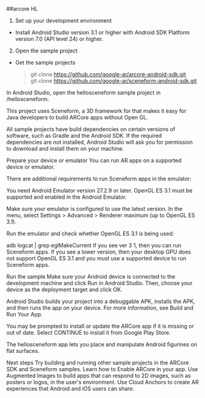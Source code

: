 
##arcore HL
1. Set up your development environment
* Install Android Studio version 3.1 or higher with Android SDK Platform version 7.0 (API level 24) or higher.
2. Open the sample project
* Get the sample projects
  > git clone https://github.com/google-ar/arcore-android-sdk.git<br>
  > git clone https://github.com/google-ar/sceneform-android-sdk.git

In Android Studio, open the hellosceneform sample project in <sceneform samples folder>/hellosceneform.

This project uses Sceneform, a 3D framework for that makes it easy for Java developers to build ARCore apps without Open GL.

All sample projects have build dependencies on certain versions of software, such as Gradle and the Android SDK. If the required dependencies are not installed, Android Studio will ask you for permission to download and install them on your machine.

Prepare your device or emulator
You can run AR apps on a supported device or emulator.

There are additional requirements to run Sceneform apps in the emulator:

You need Android Emulator version 27.2.9 or later.
OpenGL ES 3.1 must be supported and enabled in the Android Emulator.

Make sure your emulator is configured to use the latest version. In the menu, select Settings > Advanced > Renderer maximum (up to OpenGL ES 3.1).

Run the emulator and check whether OpenGL ES 3.1 is being used:

adb logcat | grep eglMakeCurrent
If you see ver 3 1, then you can run Sceneform apps. If you see a lower version, then your desktop GPU does not support OpenGL ES 3.1 and you must use a supported device to run Sceneform apps.

Run the sample
Make sure your Android device is connected to the development machine and click Run  in Android Studio. Then, choose your device as the deployment target and click OK.



Android Studio builds your project into a debuggable APK, installs the APK, and then runs the app on your device. For more information, see Build and Run Your App.

You may be prompted to install or update the ARCore app if it is missing or out of date. Select CONTINUE to install it from Google Play Store.

The hellosceneform app lets you place and manipulate Android figurines on flat surfaces.

Next steps
Try building and running other sample projects in the ARCore SDK and Sceneform samples.
Learn how to Enable ARCore in your app.
Use Augmented Images to build apps that can respond to 2D images, such as posters or logos, in the user's environment.
Use Cloud Anchors to create AR experiences that Android and iOS users can share.
